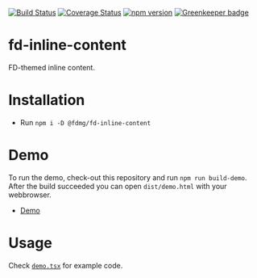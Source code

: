 [![Build Status](https://travis-ci.org/FDMediagroep/fd-ts-react-inline-content.svg?branch=master)](https://travis-ci.org/FDMediagroep/fd-ts-react-inline-content)
[![Coverage Status](https://coveralls.io/repos/github/FDMediagroep/fd-ts-react-inline-content/badge.svg?branch=master)](https://coveralls.io/github/FDMediagroep/fd-ts-react-inline-content?branch=master)
[![npm version](https://badge.fury.io/js/%40fdmg%2Ffd-inline-content.svg)](https://badge.fury.io/js/%40fdmg%2Ffd-inline-content)
[![Greenkeeper badge](https://badges.greenkeeper.io/FDMediagroep/fd-ts-react-inline-content.svg)](https://greenkeeper.io/)

# fd-inline-content
FD-themed inline content.

# Installation
* Run `npm i -D @fdmg/fd-inline-content`

# Demo
To run the demo, check-out this repository and run `npm run build-demo`.
After the build succeeded you can open `dist/demo.html` with your webbrowser.
* [Demo](http://static.fd.nl/react/inline-content/demo.html)

# Usage
Check [`demo.tsx`](demo/demo.tsx) for example code.